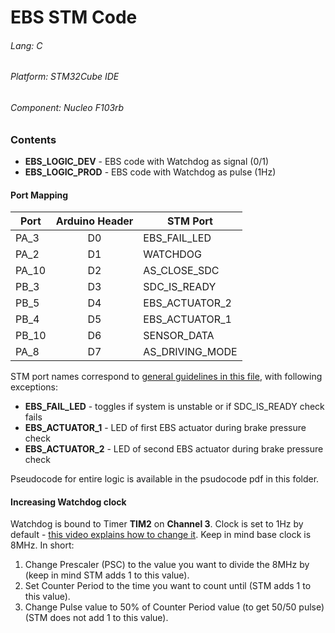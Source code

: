 # EBS STM Code
###### Lang: C
###### Platform: STM32Cube IDE
###### Component: Nucleo F103rb

### Contents
* **EBS_LOGIC_DEV** - EBS code with Watchdog as signal (0/1)
* **EBS_LOGIC_PROD** - EBS code with Watchdog as pulse (1Hz)

#### Port Mapping
| Port  | Arduino Header  | STM Port  |
|---|:---:|---|
|  PA_3 |  D0 |  EBS_FAIL_LED |
|  PA_2 |  D1 |  WATCHDOG |
|  PA_10 |  D2 |  AS_CLOSE_SDC |
|  PB_3 |  D3 | SDC_IS_READY  |
|  PB_5 |  D4 | EBS_ACTUATOR_2  |
|  PB_4 |  D5 |  EBS_ACTUATOR_1 |
|  PB_10 |  D6 | SENSOR_DATA  |
|  PA_8 |  D7 | AS_DRIVING_MODE  |

STM port names correspond to [general guidelines in this file](https://www.formulastudent.de/fileadmin/user_upload/all/2019/important_docs/FSG19_EBS_Reference_Design.pdf?fbclid=IwAR1x6DRXjpRUkPQFAkXlPLEcl91SxTFQxS4OukLnmCV6BDojtYRhVHG7VJI), with following exceptions:
* **EBS_FAIL_LED** - toggles if system is unstable or if SDC_IS_READY check fails
* **EBS_ACTUATOR_1** - LED of first EBS actuator during brake pressure check
* **EBS_ACTUATOR_2** - LED of second EBS actuator during brake pressure check

Pseudocode for entire logic is available in the psudocode pdf in this folder.

#### Increasing Watchdog clock
Watchdog is bound to Timer **TIM2** on **Channel 3**. Clock is set to 1Hz by default - [this video explains how to change it](https://youtu.be/-AFCcfzK9xc?t=483). Keep in mind base clock is 8MHz.
In short:
1. Change Prescaler (PSC) to the value you want to divide the 8MHz by (keep in mind STM adds 1 to this value).
2. Set Counter Period to the time you want to count until (STM adds 1 to this value).
3. Change Pulse value to 50% of Counter Period value (to get 50/50 pulse) (STM does not add 1 to this value).
